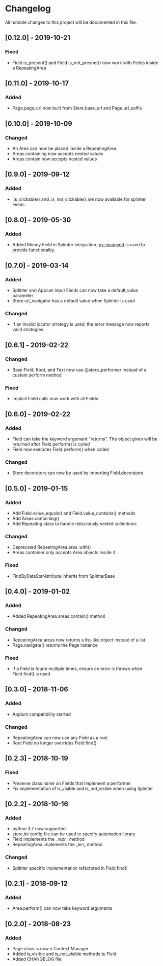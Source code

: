 # Changelog
All notable changes to this project will be documented in this file.


## [0.12.0] - 2019-10-21
### Fixed
- Field.is_present() and Field.is_not_presnet() now work with Fields inside a RepeatingArea

## [0.11.0] - 2019-10-17
### Added
- Page.page_url now built from Stere.base_url and Page.url_suffix

## [0.10.0] - 2019-10-09
### Changed
- An Area can now be placed inside a RepeatingArea
- Areas.containing now accepts nested values
- Areas.contain now accepts nested values

## [0.9.0] - 2019-09-12
### Added
- .is_clickable() and .is_not_clickable() are now available for splinter Fields.

## [0.8.0] - 2019-05-30
### Added
- Added Money Field in Splinter integration. [py-moneyed](https://github.com/limist/py-moneyed) is used to provide functionality.

## [0.7.0] - 2019-03-14
### Added
- Splinter and Appium Input Fields can now take a default_value parameter
- Stere.url_navigator has a default value when Splinter is used

### Changed
- If an invalid locator strategy is used, the error message now reports valid strategies

## [0.6.1] - 2019-02-22
### Changed
- Base Field, Root, and Text now use @stere_performer instead of a custom perform method

### Fixed
- Implicit Field calls now work with all Fields

## [0.6.0] - 2019-02-22
### Added
- Field can take the keyword argument "returns". The object given will be returned after Field.perform() is called
- Field now executes Field.perform() when called

### Changed
- Stere decorators can now be used by importing Field.decorators

## [0.5.0] - 2019-01-15
### Added
- Add Field.value_equals() and Field.value_contains() methods
- Add Areas.containing()
- Add Repeating class to handle ridiculously nested collections

### Changed
- Deprecated RepeatingArea.area_with()
- Areas container only accepts Area objects inside it

### Fixed
- FindByDataStarAttribute inherits from SplinterBase

## [0.4.0] - 2019-01-02
### Added
- Added RepeatingArea.areas.contain() method

### Changed
- RepeatingArea.areas now returns a list-like object instead of a list
- Page.navigate() returns the Page instance

### Fixed
- If a Field is found multiple times, ensure an error is thrown when Field.find() is used

## [0.3.0] - 2018-11-06
### Added
- Appium compatibility started

### Changed
- RepeatingArea can now use any Field as a root
- Root Field no longer overrides Field.find()

## [0.2.3] - 2018-10-19
### Fixed
- Preserve class name on Fields that implement a performer
- Fix implementation of is_visible and is_not_visible when using Splinter

## [0.2.2] - 2018-10-16
### Added
- python 3.7 now supported
- stere.ini config file can be used to specify automation library
- Field implements the \__repr__ method
- RepeatingArea implements the \__len__ method

### Changed
- Splinter specific implementation refactored in Field.find()

## [0.2.1] - 2018-09-12
### Added
- Area.perform() can now take keyword arguments

## [0.2.0] - 2018-08-23
### Added
- Page class is now a Context Manager
- Added is_visible and is_not_visible methods to Field
- Added CHANGELOG file
